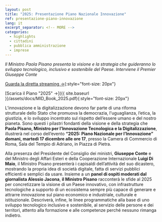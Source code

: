 ```yaml
---
layout: post
title: "2025: Presentazione Piano Nazionale Innovazione"
ref: presentazione-piano-innovazione
lang: it
excerpt_separator: <!-- MORE -->
categories:
  - highlights
  - cittadini
  - pubblica amministrazione
  - imprese
---
```


_Il Ministro Paola Pisano presenta la visione e la strategia che guideranno lo sviluppo tecnologico, inclusivo e sostenibile del Paese. Interviene il Premier Giuseppe Conte_

[Guarda la diretta streaming →](https://www.youtube.com/watch?v=6IY7agL5p-4){:style="font-size: 20px"}

[Scarica il Piano "2025" →]({{ site.baseurl }}/assets/docs/MID_Book_2025.pdf){:style="font-size: 20px"}

<!-- MORE -->

L’innovazione e la digitalizzazione devono far parte di una riforma strutturale dello Stato che promuova la democrazia, l'uguaglianza, l’etica, la giustizia, e lo sviluppo incentrato sul rispetto dell’essere umano e del nostro pianeta. Sono questi i pilastri fondanti della visione e della strategia che **Paola Pisano, Ministro per l’Innovazione Tecnologica e la Digitalizzazione**, illustrerà nel corso dell’evento **“2025: Piano Nazionale per l’Innovazione” domani, martedì 17 dicembre alle ore 17**, presso la Camera di Commercio di Roma, Sala del Tempio di Adriano, in Piazza di Pietra.

Alla presenza del Presidente del Consiglio dei ministri, **Giuseppe Conte** e del Ministro degli Affari Esteri e della Cooperazione Internazionale **Luigi Di Maio**, il Ministro Pisano presenterà i capisaldi dell’attività del suo dicastero, mostrando la propria idea di società digitale, fatta di servizi pubblici efficienti e semplici da usare. Insieme a un **panel di ospiti moderati dal giornalista Alessio Jacona**, **il Ministro Pisano** racconterà le sfide al 2025 per concretizzare la visione di un Paese innovativo, con infrastrutture tecnologiche a supporto di un ecosistema sempre più capace di generare e attrarre innovazione sul piano economico e industriale, culturale e istituzionale. Descriverà, infine, le linee programmatiche alla base di uno sviluppo tecnologico inclusivo e sostenibile, al servizio delle persone e dei territori, attento alla formazione e alle competenze perché nessuno rimanga indietro.


